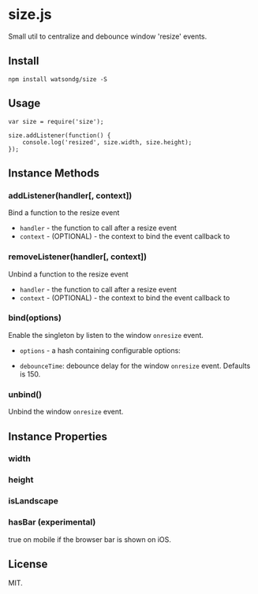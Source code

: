 size.js
===

Small util to centralize and debounce window 'resize' events.

## Install

```
npm install watsondg/size -S
```

## Usage

```
var size = require('size');

size.addListener(function() {
    console.log('resized', size.width, size.height);
});
```

## Instance Methods

### addListener(handler[, context])

Bind a function to the resize event
* `handler` - the function to call after a resize event
* `context` - (OPTIONAL) - the context to bind the event callback to


### removeListener(handler[, context])

Unbind a function to the resize event
* `handler` - the function to call after a resize event
* `context` - (OPTIONAL) - the context to bind the event callback to

### bind(options)

Enable the singleton by listen to the window `onresize` event.
* `options` - a hash containing configurable options:
- `debounceTime`: debounce delay for the window `onresize` event. Defaults is 150.

### unbind()

Unbind the window `onresize` event.

## Instance Properties

### width
### height
### isLandscape
### hasBar (experimental)
true on mobile if the browser bar is shown on iOS.

## License
MIT.
